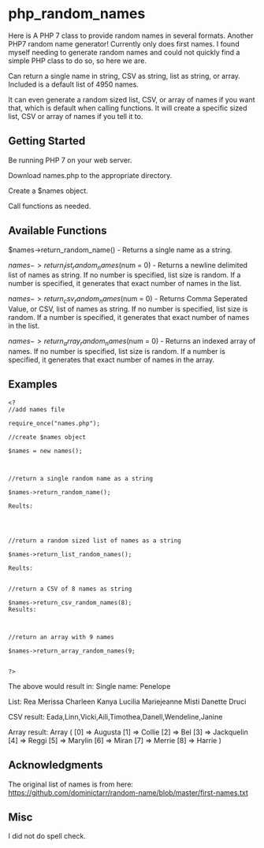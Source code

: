 # php_random_names
Here is A PHP 7 class to provide random names in several formats. Another PHP7 random name generator! Currently only does first names. I found myself needing to generate random names and could not quickly find a simple PHP class to do so, so here we are.

Can return a single name in string, CSV as string, list as string, or array. Included is a default list of 4950 names.

It can even generate a random sized list, CSV, or array of names if you want that, which is default when calling functions. It will create a specific sized list, CSV or array of names if you tell it to.

## Getting Started
Be running PHP 7 on your web server.

Download names.php to the appropriate directory.

Create a $names object.

Call functions as needed.


## Available Functions
$names->return_random_name() - Returns a single name as a string.

$names->return_list_random_names($num = 0) - Returns a newline delimited list of names as string. If no number is specified, list size is random. If a number is specified, it generates that exact number of names in the list.

$names->return_csv_random_names($num = 0) - Returns Comma Seperated Value, or CSV, list of names as string. If no number is specified, list size is random. If a number is specified, it generates that exact number of names in the list.

$names->return_array_random_names($num = 0) - Returns an indexed array of names. If no number is specified, list size is random. If a number is specified, it generates that exact number of names in the array.



## Examples

```
<?
//add names file

require_once("names.php");

//create $names object

$names = new names();



//return a single random name as a string

$names->return_random_name();

Reults:




//return a random sized list of names as a string

$names->return_list_random_names();

Reults:


//return a CSV of 8 names as string

$names->return_csv_random_names(8);
Results:



//return an array with 9 names

$names->return_array_random_names(9;


?>
```

The above would result in:
Single name:
Penelope

List:
Rea
Merissa
Charleen
Kanya
Lucilia
Mariejeanne
Misti
Danette
Druci

CSV result:
Eada,Linn,Vicki,Aili,Timothea,Danell,Wendeline,Janine

Array result:
Array
(
    [0] => Augusta
    [1] => Collie
    [2] => Bel
    [3] => Jackquelin
    [4] => Reggi
    [5] => Marylin
    [6] => Miran
    [7] => Merrie
    [8] => Harrie
)


## Acknowledgments
The original list of names is from here: https://github.com/dominictarr/random-name/blob/master/first-names.txt

## Misc
I did not do spell check.
